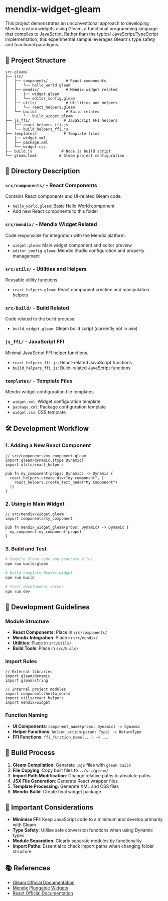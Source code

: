 # mendix-widget-gleam
This project demonstrates an unconventional approach to developing Mendix custom widgets using Gleam, a functional programming language that compiles to JavaScript. Rather than the typical JavaScript/TypeScript implementation, this experimental sample leverages Gleam's type safety and functional paradigms.

## 📁 Project Structure

```
src-gleam/
├── src/
│   ├── components/        # React components
│   │   └── hello_world.gleam
│   ├── mendix/            # Mendix widget related
│   │   ├── widget.gleam
│   │   └── editor_config.gleam
│   ├── utils/             # Utilities and helpers
│   │   └── react_helpers.gleam
│   └── build/             # Build related
│       └── build_widget.gleam
├── js_ffi/               # JavaScript FFI helpers
│   ├── react_helpers_ffi.js
│   └── build_helpers_ffi.js
├── templates/            # Template files
│   ├── widget.xml
│   ├── package.xml
│   └── widget.css
├── build.js             # Node.js build script
└── gleam.toml          # Gleam project configuration
```

## 📂 Directory Description

### `src/components/` - React Components
Contains React components and UI-related Gleam code.

- `hello_world.gleam`: Basic Hello World component
- Add new React components to this folder

### `src/mendix/` - Mendix Widget Related
Code responsible for integration with the Mendix platform.

- `widget.gleam`: Main widget component and editor preview
- `editor_config.gleam`: Mendix Studio configuration and property management

### `src/utils/` - Utilities and Helpers
Reusable utility functions.

- `react_helpers.gleam`: React component creation and manipulation helpers

### `src/build/` - Build Related
Code related to the build process.

- `build_widget.gleam`: Gleam build script (currently not in use)

### `js_ffi/` - JavaScript FFI
Minimal JavaScript FFI helper functions.

- `react_helpers_ffi.js`: React-related JavaScript functions
- `build_helpers_ffi.js`: Build-related JavaScript functions

### `templates/` - Template Files
Mendix widget configuration file templates.

- `widget.xml`: Widget configuration template
- `package.xml`: Package configuration template
- `widget.css`: CSS template

## 🛠️ Development Workflow

### 1. Adding a New React Component
```gleam
// src/components/my_component.gleam
import gleam/dynamic.{type Dynamic}
import utils/react_helpers

pub fn my_component(props: Dynamic) -> Dynamic {
  react_helpers.create_div("my-component", [
    react_helpers.create_text_node("My Component")
  ])
}
```

### 2. Using in Main Widget
```gleam
// src/mendix/widget.gleam
import components/my_component

pub fn mendix_widget_gleam(props: Dynamic) -> Dynamic {
  my_component.my_component(props)
}
```

### 3. Build and Test
```bash
# Compile Gleam code and generate files
npm run build:gleam

# Build complete Mendix widget
npm run build

# Start development server
npm run dev
```

## 🔧 Development Guidelines

### Module Structure
- **React Components**: Place in `src/components/`
- **Mendix Integration**: Place in `src/mendix/`
- **Utilities**: Place in `src/utils/`
- **Build Tools**: Place in `src/build/`

### Import Rules
```gleam
// External libraries
import gleam/dynamic
import gleam/string

// Internal project modules
import components/hello_world
import utils/react_helpers
import mendix/widget
```

### Function Naming
- **UI Components**: `component_name(props: Dynamic) -> Dynamic`
- **Helper Functions**: `helper_action(param: Type) -> ReturnType`
- **FFI Functions**: `ffi_function_name(...) -> ...`

## 🚀 Build Process

1. **Gleam Compilation**: Generate `.mjs` files with `gleam build`
2. **File Copying**: Copy built files to `../src/gleam/`
3. **Import Path Modification**: Change relative paths to absolute paths
4. **JSX File Generation**: Generate React wrapper files
5. **Template Processing**: Generate XML and CSS files
6. **Mendix Build**: Create final widget package

## 📝 Important Considerations

- **Minimise FFI**: Keep JavaScript code to a minimum and develop primarily with Gleam
- **Type Safety**: Utilise safe conversion functions when using Dynamic types
- **Module Separation**: Clearly separate modules by functionality
- **Import Paths**: Essential to check import paths when changing folder structure

## 📚 References

- [Gleam Official Documentation](https://gleam.run/)
- [Mendix Pluggable Widgets](https://docs.mendix.com/apidocs-mxsdk/apidocs/pluggable-widgets/)
- [React Official Documentation](https://reactjs.org/)
